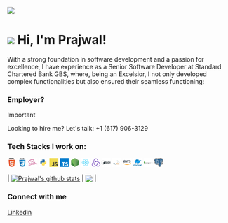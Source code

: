 ![](https://komarev.com/ghpvc/?username=prajwalvermaNEU&color=green)
# <img src="https://raw.githubusercontent.com/aemmadi/aemmadi/master/wave.gif" width="3%"> Hi, I'm Prajwal!

With a strong foundation in software development and a passion for excellence, I have experience as a Senior Software Developer at Standard Chartered Bank GBS, where, being an Excelsior, I not only developed complex functionalities but also ensured their seamless functioning:


### Employer?
> [!IMPORTANT]  
> Looking to hire me? Let's talk: +1 (617) 906-3129

### Tech Stacks I work on:  
<code><img height="20" alt="html5" src="https://raw.githubusercontent.com/github/explore/80688e429a7d4ef2fca1e82350fe8e3517d3494d/topics/html/html.png"></code>
<code><img height="20" alt="css3" src="https://raw.githubusercontent.com/github/explore/80688e429a7d4ef2fca1e82350fe8e3517d3494d/topics/css/css.png"></code>
<code><img height="20" alt="sass" src="https://raw.githubusercontent.com/github/explore/80688e429a7d4ef2fca1e82350fe8e3517d3494d/topics/sass/sass.png"></code>
<code><img height="20" alt="python" src="https://raw.githubusercontent.com/github/explore/80688e429a7d4ef2fca1e82350fe8e3517d3494d/topics/python/python.png"></code>
<code><img height="20" alt="javascript" src="https://raw.githubusercontent.com/github/explore/80688e429a7d4ef2fca1e82350fe8e3517d3494d/topics/javascript/javascript.png"></code>
<code><img height="20" alt="typescript" src="https://raw.githubusercontent.com/github/explore/80688e429a7d4ef2fca1e82350fe8e3517d3494d/topics/typescript/typescript.png"></code>
<code><img height="20" alt="nodejs" src="https://raw.githubusercontent.com/github/explore/80688e429a7d4ef2fca1e82350fe8e3517d3494d/topics/nodejs/nodejs.png"></code>
<code><img height="20" alt="react" src="https://raw.githubusercontent.com/github/explore/80688e429a7d4ef2fca1e82350fe8e3517d3494d/topics/react/react.png"></code>
<code><img height="20" alt="redux" src="https://raw.githubusercontent.com/github/explore/80688e429a7d4ef2fca1e82350fe8e3517d3494d/topics/redux/redux.png"></code>
<code><img height="20" alt="bash" src="https://raw.githubusercontent.com/github/explore/80688e429a7d4ef2fca1e82350fe8e3517d3494d/topics/bash/bash.png"></code>
<code><img height="20" alt="mysql" src="https://raw.githubusercontent.com/github/explore/80688e429a7d4ef2fca1e82350fe8e3517d3494d/topics/mysql/mysql.png"></code>
<code><img height="20" alt="aws" src="https://raw.githubusercontent.com/github/explore/fbceb94436312b6dacde68d122a5b9c7d11f9524/topics/aws/aws.png"></code>
<code><img height="20" alt="docker" src="https://raw.githubusercontent.com/github/explore/80688e429a7d4ef2fca1e82350fe8e3517d3494d/topics/docker/docker.png"></code>
<code><img height="20" alt="mongodb" src="https://raw.githubusercontent.com/github/explore/80688e429a7d4ef2fca1e82350fe8e3517d3494d/topics/mongodb/mongodb.png"></code>
<code><img height="20" alt="postgresql" src="https://raw.githubusercontent.com/github/explore/379d49236d826364be968345e0a085d044108cff/topics/postgresql/postgresql.png"></code>

| <a href="https://github.com/prajwalvermaNEU/github-readme-stats"><img align="center" src="https://github-readme-stats.vercel.app/api?username=prajwalvermaNEU&show_icons=true&include_all_commits=true&theme=buefy&hide_border=true" alt="Prajwal's github stats" /></a> | <a href="https://github.com/prajwalvermaNEU/github-readme-stats"><img align="center" src="https://github-readme-stats.vercel.app/api/top-langs/?username=prajwalvermaNEU&layout=compact&theme=buefy&hide_border=true" /></a> |

### Connect with me

[Linkedin](https://www.linkedin.com/in/prajwal-verma-37692714b/)
